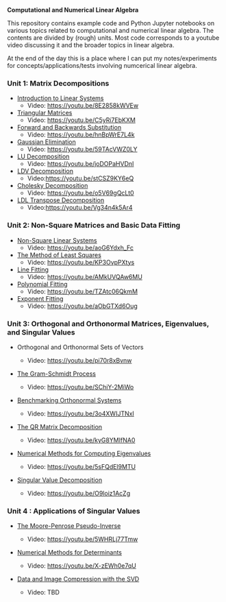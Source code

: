 **Computational and Numerical Linear Algebra**

This repository contains example code and Python Jupyter notebooks on various topics related to computational and numerical linear algebra. The contents are divided by (rough) units. Most code corresponds to a youtube video discussing it and the broader topics in linear algebra.

At the end of the day this is a place where I can put my notes/experiments for concepts/applications/tests involving numcerical linear algebra.

### Unit 1: Matrix Decompositions

* [Introduction to Linear Systems](https://github.com/nkphysics/Computational-Linear-Algebra-/tree/master/Unit1/1_Introduction)
	+ Video: https://youtu.be/8E2858kWVEw
* [Triangular Matrices](https://github.com/nkphysics/Computational-Linear-Algebra-/tree/master/Unit1/2_Triangular_Matrices)
	+ Video: https://youtu.be/C5yRi7EbKXM
* [Forward and Backwards Substitution](https://github.com/nkphysics/Computational-Linear-Algebra-/tree/master/Unit1/3_Triangle_Algorithm)
	+ Video: https://youtu.be/hnBpWrE7L4k
* [Gaussian Elimination](https://github.com/nkphysics/Computational-Linear-Algebra-/tree/master/Unit1/4_Structured_GE)
	+ Video: https://youtu.be/59TAcVWZ0LY
* [LU Decomposition](https://github.com/nkphysics/Computational-Linear-Algebra-/tree/master/Unit1/5_LU_Decomposition)
	+ Video: https://youtu.be/joDOPaHVDnI
* [LDV Decomposition](https://github.com/nkphysics/Computational-Linear-Algebra-/tree/master/Unit1/6_LDV)
	+ Video:https://youtu.be/stCSZ9KY6eQ
* [Cholesky Decomposition](https://github.com/nkphysics/Computational-Linear-Algebra-/tree/master/Unit1/7_Cholesky)
	+ Video: https://youtu.be/o5V69gQcLt0
* [LDL Transpose Decomposition](https://github.com/nkphysics/Computational-Linear-Algebra-/tree/master/Unit1/8_LDLT)
	+ Video:https://youtu.be/Vg34n4k5Ar4

### Unit 2: Non-Square Matrices and Basic Data Fitting

* [Non-Square Linear Systems](https://github.com/nkphysics/Computational-Linear-Algebra-/tree/master/Unit2/9_Non-Square)
	+ Video: https://youtu.be/aoG6Ydxh_Fc
* [The Method of Least Squares](https://github.com/nkphysics/Computational-Linear-Algebra-/tree/master/Unit2/10_Least_Squares)
	+ Video: https://youtu.be/KP3OvpPXtys
* [Line Fitting](https://github.com/nkphysics/Computational-Linear-Algebra-/tree/master/Unit2/11_Line-Fitting)
	+ Video: https://youtu.be/AMkUVQAw6MU
* [Polynomial Fitting](https://github.com/nkphysics/Computational-Linear-Algebra-/tree/master/Unit2/12_Poly-Fitting)
	+ Video: https://youtu.be/TZAtc06QkmM
* [Exponent Fitting](https://github.com/nkphysics/Computational-Linear-Algebra-/tree/master/Unit2/14_Exponential-Fitting)
	+ Video: https://youtu.be/aObGTXd6Oug

### Unit 3: Orthogonal and Orthonormal Matrices, Eigenvalues, and Singular Values

* Orthogonal and Orthonormal Sets of Vectors
	+ Video: https://youtu.be/pi70r8xBvnw
* [The Gram-Schmidt Process](https://github.com/nkphysics/Computational-Linear-Algebra-/tree/master/Unit3/Gram-Schmidt)
	+ Video: https://youtu.be/SChiY-2MiWo
* [Benchmarking Orthonormal Systems](https://github.com/nkphysics/Computational-Linear-Algebra-/blob/master/Unit3/Orthonormal-Matrices/orthonormal-matrices.ipynb)
	+ Video: https://youtu.be/3o4XWIJTNxI
* [The QR Matrix Decomposition](https://github.com/nkphysics/Computational-Linear-Algebra-/blob/master/Unit3/QR-Decomposition/QR-decomposition.ipynb)
	+ Video: https://youtu.be/kyG8YMIfNA0
* [Numerical Methods for Computing Eigenvalues](https://github.com/nkphysics/Computational-Linear-Algebra-/blob/master/Unit3/Computing-Eigenvalues/computing-eigenvalues.ipynb)
	+ Video: https://youtu.be/5sFQdEl9MTU

* [Singular Value Decomposition](https://github.com/nkphysics/Computational-Linear-Algebra-/blob/master/Unit3/SVD/svd.ipynb)
	+ Video: https://youtu.be/O9loiz1AcZg

### Unit 4 : Applications of Singular Values

* [The Moore-Penrose Pseudo-Inverse](https://github.com/nkphysics/Computational-Linear-Algebra-/blob/master/Unit4/pseudo-inverse/pseudo-inverse.ipynb)
	+ Video: https://youtu.be/5WHRLj77Tmw

* [Numerical Methods for Determinants](https://github.com/nkphysics/Computational-Linear-Algebra-/blob/master/Unit4/determinants/determinants.ipynb)
	+ Video: https://youtu.be/X-zEWh0e7qU

* [Data and Image Compression with the SVD](https://github.com/nkphysics/Computational-Linear-Algebra-/blob/master/Unit4/data-image-compression/data-image-compression.ipynb)
	+ Video: TBD
